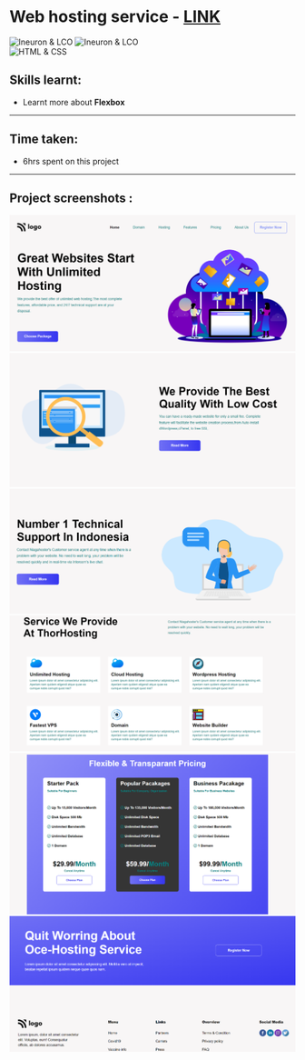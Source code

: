 # Web hosting service - [LINK](https://webhosting11-page.netlify.app/)
![Ineuron & LCO](https://img.shields.io/badge/Ineuron-LCO-brightgreen) 
![Ineuron & LCO](https://img.shields.io/badge/Hitesh%20Choudhary-Full--stack--JS--bootcamp-brightgreen)
<br>
![HTML & CSS](https://img.shields.io/badge/HTML-CSS-yellowgreen)

## Skills learnt:
- Learnt more about **Flexbox**
***

## Time taken:
- 6hrs spent on this project
***
## Project screenshots :
![Project-11/Web hosting service](./Screenshots/Screenshot-1.PNG)
![Project-11/Web hosting service](./Screenshots/Screenshot-2.PNG)
![Project-11/Web hosting service](./Screenshots/Screenshot-3.PNG)
![Project-11/Web hosting service](./Screenshots/Screenshot-4.PNG)
![Project-11/Web hosting service](./Screenshots/Screenshot-5.PNG)
![Project-11/Web hosting service](./Screenshots/Screenshot-6.PNG)
